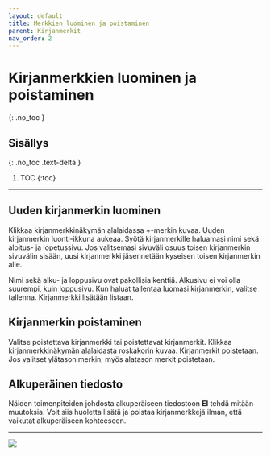```yaml
---
layout: default
title: Merkkien luominen ja poistaminen
parent: Kirjanmerkit
nav_order: 2
---
```


# Kirjanmerkkien luominen ja poistaminen
{: .no_toc }

## Sisällys
{: .no_toc .text-delta }

1. TOC
{:toc}

---

## Uuden kirjanmerkin luominen

Klikkaa kirjanmerkkinäkymän alalaidassa +-merkin kuvaa. Uuden kirjanmerkin luonti-ikkuna aukeaa. Syötä kirjanmerkille haluamasi nimi sekä aloitus- ja lopetussivu. Jos valitsemasi sivuväli osuus toisen kirjanmerkin sivuvälin sisään, uusi kirjanmerkki jäsennetään kyseisen toisen kirjanmerkin alle.

Nimi sekä alku- ja loppusivu ovat pakollisia kenttiä. Alkusivu ei voi olla suurempi, kuin loppusivu. Kun haluat tallentaa luomasi kirjanmerkin, valitse tallenna. Kirjanmerkki lisätään listaan.

## Kirjanmerkin poistaminen

Valitse poistettava kirjanmerkki tai poistettavat kirjanmerkit. Klikkaa kirjanmerkkinäkymän alalaidasta roskakorin kuvaa. Kirjanmerkit poistetaan. Jos valitset ylätason merkin, myös alatason merkit poistetaan.

## Alkuperäinen tiedosto

Näiden toimenpiteiden johdosta alkuperäiseen tiedostoon **EI** tehdä mitään muutoksia. Voit siis huoletta lisätä ja poistaa kirjanmerkkejä ilman, että vaikutat alkuperäiseen kohteeseen.

---

<div class="instruction_image">
  <img src="https://codex-fi.github.io/Opus/ui/gif/extract/add_and_delete.gif">
</div> 
